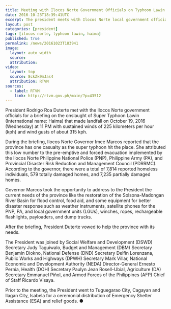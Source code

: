 ```yaml
---
title: Meeting with Ilocos Norte Government Officials on Typhoon Lawin
date: 2016-10-23T18:39:41UTC
excerpt: The president meets with Ilocos Norte local government officials on 23 October 2016 for a briefing on the onslaught of Super Typhoon Lawin after visiting Tuguegarao City, Cagayan and Ilagan City, Isabela.
layout: post
categories: [president]
tags: [ilocos norte, typhoon lawin, haima]
published: true
permalink: /news/20161023T183941
image:
  layout: auto_width
  source: 
  attribution: 
video:
  layout: top
  source: 8ckZk9mJas4
  attribution: RTVM
sources:
  - label: RTVM
    link: http://rtvm.gov.ph/main/?p=43512
---
```


President Rodrigo Roa Duterte met with the Ilocos Norte government officials for a briefing on the onslaught of Super Typhoon Lawin (International name: Haima) that made landfall on October 19, 2016 (Wednesday) at 11 PM with sustained winds of 225 kilometers per hour (kph) and wind gusts of about 315 kph.

During the briefing, Ilocos Norte Governor Imee Marcos reported that the province has one casualty as the super typhoon hit the place. She attributed this low number to the pre-emptive and forced evacuation implemented by the Ilocos Norte Philippine National Police (PNP), Philippine Army (PA), and Provincial Disaster Risk Reduction and Management Council (PDRRMC). According to the governor, there were a total of 7,814 reported homeless individuals, 579 totally damaged homes, and 7,235 partially damaged homes.

Governor Marcos took the opportunity to address to the President the current needs of the province like the restoration of the Solsona-Madongan River Basin for flood control, food aid, and some equipment for better disaster response such as weather instruments, satellite phones for the PNP, PA, and local government units (LGUs), winches, ropes, rechargeable flashlights, payloaders, and dump trucks.

After the briefing, President Duterte vowed to help the province with its needs.

The President was joined by Social Welfare and Development (DSWD) Secretary Judy Taguiwalo, Budget and Management (DBM) Secretary Benjamin Diokno, National Defense (DND) Secretary Delfin Lorenzana, Public Works and Highways (DPWH) Secretary Mark Villar, National Economic and Development Authority (NEDA) Director-General Ernesto Pernia, Health (DOH) Secretary Paulyn Jean Rosell-Ubial, Agriculture (DA) Secretary Emmanuel Piñol, and Armed Forces of the Philippines (AFP) Chief of Staff Ricardo Visaya.

Prior to the meeting, the President went to Tuguegarao City, Cagayan and Ilagan City, Isabela for a ceremonial distribution of Emergency Shelter Assistance (ESA) and relief goods.
&#x25cf;
